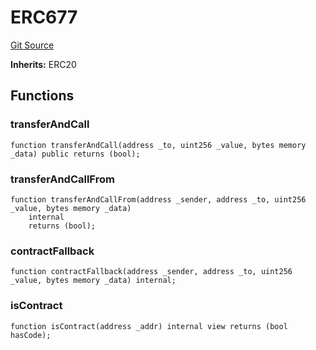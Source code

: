 # ERC677
[Git Source](https://github.com/Passageway-Protocol/passageway-contracts/blob/b1d863b56b7778896c93bea0b98299fccb2c787f/contracts/polygon/tokens/ERC677_Template.sol)

**Inherits:**
ERC20


## Functions
### transferAndCall


```solidity
function transferAndCall(address _to, uint256 _value, bytes memory _data) public returns (bool);
```

### transferAndCallFrom


```solidity
function transferAndCallFrom(address _sender, address _to, uint256 _value, bytes memory _data)
    internal
    returns (bool);
```

### contractFallback


```solidity
function contractFallback(address _sender, address _to, uint256 _value, bytes memory _data) internal;
```

### isContract


```solidity
function isContract(address _addr) internal view returns (bool hasCode);
```

